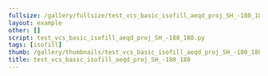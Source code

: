 ```yaml
---
fullsize: /gallery/fullsize/test_vcs_basic_isofill_aeqd_proj_SH_-180_180.png
layout: example
other: []
script: test_vcs_basic_isofill_aeqd_proj_SH_-180_180.py
tags: [isofill]
thumb: /gallery/thumbnails/test_vcs_basic_isofill_aeqd_proj_SH_-180_180.png
title: test_vcs_basic_isofill_aeqd_proj_SH_-180_180
---
```

